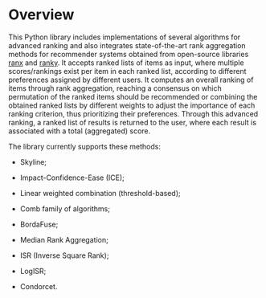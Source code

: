 # Overview
This Python library includes implementations of several algorithms for advanced ranking and also integrates state-of-the-art rank aggregation methods for recommender systems obtained from open-source libraries [ranx](https://github.com/AmenRa/ranx) and [ranky](https://github.com/Didayolo/ranky/tree/master/ranky). It accepts ranked lists of items as input, where multiple scores/rankings exist per item in each ranked list, according to different preferences assigned by different users. 
It computes an overall ranking of items through rank aggregation, reaching a consensus on which permutation of the ranked items should be recommended or combining the obtained ranked lists by different weights to adjust the importance of each ranking criterion, thus prioritizing their preferences. 
Through this advanced ranking, a ranked list of results is returned to the user, where each result is associated with a total (aggregated) score.

The library currently supports these methods:

* Skyline;

* Impact-Confidence-Ease (ICE);

* Linear weighted combination (threshold-based);

* Comb family of algorithms;

* BordaFuse;

* Median Rank Aggregation;

* ISR (Inverse Square Rank);

* LogISR;

* Condorcet.